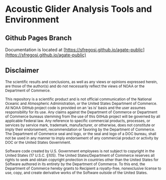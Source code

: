# Acoustic Glider Analysis Tools and Environment

## Github Pages Branch

Documentation is located at [https://sfregosi.github.io/agate-public](https://sfregosi.github.io/agate-public)

## Disclaimer

<sub>The scientific results and conclusions, as well as any views or
opinions expressed herein, are those of the author(s) and do not
necessarily reflect the views of NOAA or the Department of
Commerce.</sub>

<sub>This repository is a scientific product and is not official
communication of the National Oceanic and Atmospheric Administration, or
the United States Department of Commerce. All NOAA GitHub project code
is provided on an ‘as is’ basis and the user assumes responsibility for
its use. Any claims against the Department of Commerce or Department of
Commerce bureaus stemming from the use of this GitHub project will be
governed by all applicable Federal law. Any reference to specific
commercial products, processes, or services by service mark, trademark,
manufacturer, or otherwise, does not constitute or imply their
endorsement, recommendation or favoring by the Department of Commerce.
The Department of Commerce seal and logo, or the seal and logo of a DOC
bureau, shall not be used in any manner to imply endorsement of any
commercial product or activity by DOC or the United States
Government.</sub>

<sub>Software code created by U.S. Government employees is not subject
to copyright in the United States (17 U.S.C. §105). The United
States/Department of Commerce reserves all rights to seek and obtain
copyright protection in countries other than the United States for
Software authored in its entirety by the Department of Commerce. To this
end, the Department of Commerce hereby grants to Recipient a
royalty-free, nonexclusive license to use, copy, and create derivative
works of the Software outside of the United States.</sub>
